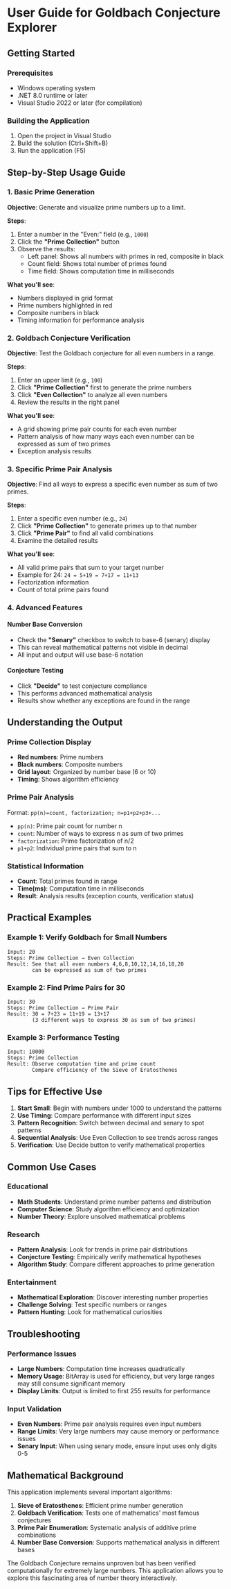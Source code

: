 # User Guide for Goldbach Conjecture Explorer

## Getting Started

### Prerequisites
- Windows operating system
- .NET 8.0 runtime or later
- Visual Studio 2022 or later (for compilation)

### Building the Application
1. Open the project in Visual Studio
2. Build the solution (Ctrl+Shift+B)
3. Run the application (F5)

## Step-by-Step Usage Guide

### 1. Basic Prime Generation

**Objective**: Generate and visualize prime numbers up to a limit.

**Steps**:
1. Enter a number in the "Even:" field (e.g., `1000`)
2. Click the **"Prime Collection"** button
3. Observe the results:
   - Left panel: Shows all numbers with primes in red, composite in black
   - Count field: Shows total number of primes found
   - Time field: Shows computation time in milliseconds

**What you'll see**:
- Numbers displayed in grid format
- Prime numbers highlighted in red
- Composite numbers in black
- Timing information for performance analysis

### 2. Goldbach Conjecture Verification

**Objective**: Test the Goldbach conjecture for all even numbers in a range.

**Steps**:
1. Enter an upper limit (e.g., `100`)
2. Click **"Prime Collection"** first to generate the prime numbers
3. Click **"Even Collection"** to analyze all even numbers
4. Review the results in the right panel

**What you'll see**:
- A grid showing prime pair counts for each even number
- Pattern analysis of how many ways each even number can be expressed as sum of two primes
- Exception analysis results

### 3. Specific Prime Pair Analysis

**Objective**: Find all ways to express a specific even number as sum of two primes.

**Steps**:
1. Enter a specific even number (e.g., `24`)
2. Click **"Prime Collection"** to generate primes up to that number
3. Click **"Prime Pair"** to find all valid combinations
4. Examine the detailed results

**What you'll see**:
- All valid prime pairs that sum to your target number
- Example for 24: `24 = 5+19 = 7+17 = 11+13`
- Factorization information
- Count of total prime pairs found

### 4. Advanced Features

#### Number Base Conversion
- Check the **"Senary"** checkbox to switch to base-6 (senary) display
- This can reveal mathematical patterns not visible in decimal
- All input and output will use base-6 notation

#### Conjecture Testing
- Click **"Decide"** to test conjecture compliance
- This performs advanced mathematical analysis
- Results show whether any exceptions are found in the range

## Understanding the Output

### Prime Collection Display
- **Red numbers**: Prime numbers
- **Black numbers**: Composite numbers
- **Grid layout**: Organized by number base (6 or 10)
- **Timing**: Shows algorithm efficiency

### Prime Pair Analysis
Format: `pp(n)=count, factorization; n=p1+p2+p3+...`
- `pp(n)`: Prime pair count for number n
- `count`: Number of ways to express n as sum of two primes
- `factorization`: Prime factorization of n/2
- `p1+p2`: Individual prime pairs that sum to n

### Statistical Information
- **Count**: Total primes found in range
- **Time(ms)**: Computation time in milliseconds
- **Result**: Analysis results (exception counts, verification status)

## Practical Examples

### Example 1: Verify Goldbach for Small Numbers
```
Input: 20
Steps: Prime Collection → Even Collection
Result: See that all even numbers 4,6,8,10,12,14,16,18,20 
        can be expressed as sum of two primes
```

### Example 2: Find Prime Pairs for 30
```
Input: 30
Steps: Prime Collection → Prime Pair
Result: 30 = 7+23 = 11+19 = 13+17
        (3 different ways to express 30 as sum of two primes)
```

### Example 3: Performance Testing
```
Input: 10000
Steps: Prime Collection
Result: Observe computation time and prime count
        Compare efficiency of the Sieve of Eratosthenes
```

## Tips for Effective Use

1. **Start Small**: Begin with numbers under 1000 to understand the patterns
2. **Use Timing**: Compare performance with different input sizes
3. **Pattern Recognition**: Switch between decimal and senary to spot patterns
4. **Sequential Analysis**: Use Even Collection to see trends across ranges
5. **Verification**: Use Decide button to verify mathematical properties

## Common Use Cases

### Educational
- **Math Students**: Understand prime number patterns and distribution
- **Computer Science**: Study algorithm efficiency and optimization
- **Number Theory**: Explore unsolved mathematical problems

### Research
- **Pattern Analysis**: Look for trends in prime pair distributions
- **Conjecture Testing**: Empirically verify mathematical hypotheses
- **Algorithm Study**: Compare different approaches to prime generation

### Entertainment
- **Mathematical Exploration**: Discover interesting number properties
- **Challenge Solving**: Test specific numbers or ranges
- **Pattern Hunting**: Look for mathematical curiosities

## Troubleshooting

### Performance Issues
- **Large Numbers**: Computation time increases quadratically
- **Memory Usage**: BitArray is used for efficiency, but very large ranges may still consume significant memory
- **Display Limits**: Output is limited to first 255 results for performance

### Input Validation
- **Even Numbers**: Prime pair analysis requires even input numbers
- **Range Limits**: Very large numbers may cause memory or performance issues
- **Senary Input**: When using senary mode, ensure input uses only digits 0-5

## Mathematical Background

This application implements several important algorithms:

1. **Sieve of Eratosthenes**: Efficient prime number generation
2. **Goldbach Verification**: Tests one of mathematics' most famous conjectures
3. **Prime Pair Enumeration**: Systematic analysis of additive prime combinations
4. **Number Base Conversion**: Supports mathematical analysis in different bases

The Goldbach Conjecture remains unproven but has been verified computationally for extremely large numbers. This application allows you to explore this fascinating area of number theory interactively.